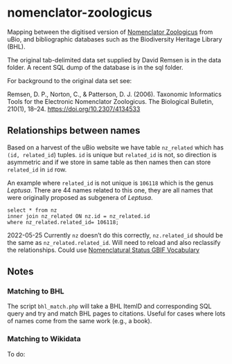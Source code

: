 nomenclator-zoologicus
======================


Mapping between the digitised version of [Nomenclator Zoologicus](http://uio.mbl.edu/NomenclatorZoologicus/) from uBio, and bibliographic databases such as the Biodiversity Heritage Library (BHL).

The original tab-delimited data set supplied by David Remsen is in the data folder. A recent SQL dump of the database is in the sql folder.

For background to the original data set see:

Remsen, D. P., Norton, C., & Patterson, D. J. (2006). Taxonomic Informatics Tools for the Electronic Nomenclator Zoologicus. The Biological Bulletin, 210(1), 18–24. https://doi.org/10.2307/4134533

## Relationships between names

Based on a harvest of the uBio website we have table `nz_related` which has `(id, related_id`) tuples. `id` is unique but `related_id` is not, so direction is asymmetric and if we store in same table as then names then can store `related_id` in `id` row.

An example where `related_id` is not unique is `106118` which is the genus *Leptusa*. There are 44 names related to this one, they are all names that were originally proposed as subgenera of *Leptusa*.


```
select * from nz
inner join nz_related ON nz.id = nz_related.id
where nz_related.related_id= 106118;
```

2022-05-25 Currently `nz` doesn’t do this correctly, `nz.related_id` should be the same as `nz_related.related_id`. Will need to reload and also reclassify the relationships. Could use [Nomenclatural Status GBIF Vocabulary](https://rs.gbif.org/vocabulary/gbif/nomenclatural_status.xml)


## Notes

### Matching to BHL

The script `bhl_match.php` will take a BHL ItemID and corresponding SQL query and try and match BHL pages to citations. Useful for cases where lots of names come from the same work (e.g., a book).

### Matching to Wikidata

To do:

